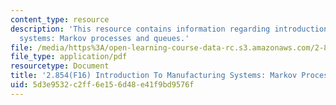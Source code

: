 ```yaml
---
content_type: resource
description: 'This resource contains information regarding introduction to manufacturing
  systems: Markov processes and queues.'
file: /media/https%3A/open-learning-course-data-rc.s3.amazonaws.com/2-854-introduction-to-manufacturing-systems-fall-2016/5d3e9532c2ff6e156d48e41f9bd9576f_MIT2_854F16_Queueing.pdf
file_type: application/pdf
resourcetype: Document
title: '2.854(F16) Introduction To Manufacturing Systems: Markov Processes and Queues'
uid: 5d3e9532-c2ff-6e15-6d48-e41f9bd9576f
---
```

